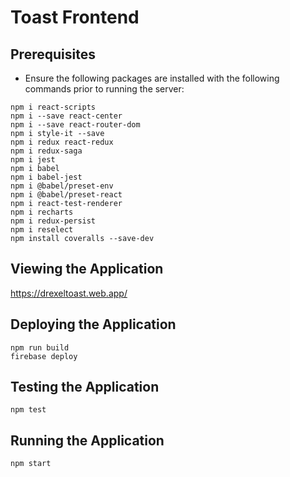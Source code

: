 # Toast Frontend

## Prerequisites
* Ensure the following packages are installed with the following commands prior to running the server:
```
npm i react-scripts
npm i --save react-center
npm i --save react-router-dom
npm i style-it --save
npm i redux react-redux
npm i redux-saga
npm i jest
npm i babel
npm i babel-jest
npm i @babel/preset-env
npm i @babel/preset-react
npm i react-test-renderer
npm i recharts
npm i redux-persist
npm i reselect
npm install coveralls --save-dev
```

## Viewing the Application

https://drexeltoast.web.app/

## Deploying the Application

```
npm run build
firebase deploy
```

## Testing the Application

```
npm test
```

## Running the Application

```
npm start
```
